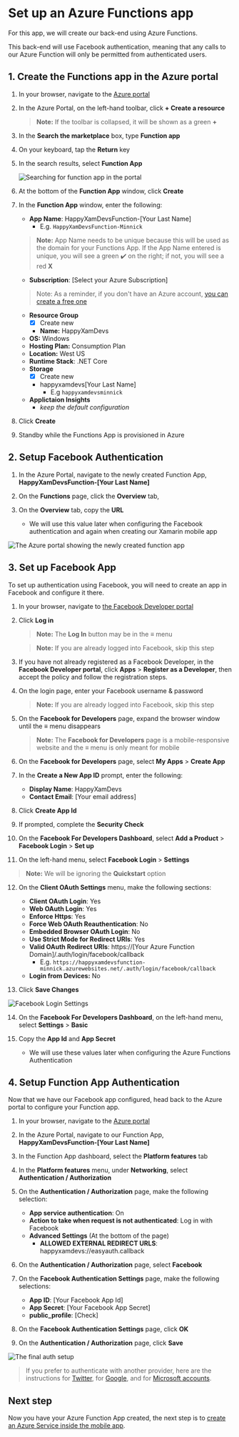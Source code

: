# Set up an Azure Functions app

For this app, we will create our back-end using Azure Functions.

This back-end will use Facebook authentication, meaning that any calls to our Azure Function will only be permitted from authenticated users.

## 1. Create the Functions app in the Azure portal

1. In your browser, navigate to the [Azure portal](https://portal.azure.com/?WT.mc_id=mobileappsoftomorrow-workshop-jabenn)

2. In the Azure Portal, on the left-hand toolbar, click **+ Create a resource**  

    > **Note:** If the toolbar is collapsed, it will be shown as a green **+**

3. In the **Search the marketplace** box, type **Function app**  

4. On your keyboard, tap the **Return** key

5. In the search results, select **Function App**

   ![Searching for function app in the portal](../Images/PortalSearchFuncApp.png)

6. At the bottom of the **Function App** window, click **Create**

7. In the **Function App** window, enter the following:

    - **App Name**: HappyXamDevsFunction-[Your Last Name]
      - E.g. `HappyXamDevsFunction-Minnick`

    > **Note:** App Name needs to be unique because this will be used as the domain for your Functions App. If the App Name entered is unique, you will see a green ✔**️** on the right; if not, you will see a red **X**

    - **Subscription**: [Select your Azure Subscription]

    > Note: As a reminder, if you don't have an Azure account, [you can create a free one](https://azure.microsoft.com/free?WT.mc_id=mobileappsoftomorrow-workshop-jabenn)

    - **Resource Group**
        - [x] Create new
        - **Name:** HappyXamDevs
    - **OS:** Windows
    - **Hosting Plan:** Consumption Plan
    - **Location:** West US
    - **Runtime Stack**: .NET Core
    - **Storage** 
        - [x] Create new
        - happyxamdevs[Your Last Name]
            - E.g `happyxamdevsminnick`
    - **Applictaion Insights**
        - *keep the default configuration*

8. Click **Create**

9. Standby while the Functions App is provisioned in Azure

## 2. Setup Facebook Authentication

1. In the Azure Portal, navigate to the newly created Function App, **HappyXamDevsFunction-[Your Last Name]**

2. On the **Functions** page, click the **Overview** tab,

3. On the **Overview** tab, copy the **URL**
    - We will use this value later when configuring the Facebook authentication and again when creating our Xamarin mobile app

![The Azure portal showing the newly created function app](../Images/PortalNewFunction.png)

## 3. Set up Facebook App

To set up authentication using Facebook, you will need to create an app in Facebook and configure it there.

1. In your browser, navigate to [the Facebook Developer portal](https://developers.facebook.com/)

2. Click **Log in**
    > **Note:** The **Log In** button may be in the **≡** menu

    > **Note:** If you are already logged into Facebook, skip this step

3. If you have not already registered as a Facebook Developer, in the **Facebook Developer portal**, click **Apps** > **Register as a Developer**, then accept the policy and follow the registration steps.

4. On the login page, enter your Facebook username & password

    > **Note:** If you are already logged into Facebook, skip this step

5. On the **Facebook for Developers** page, expand the browser window until the **≡** menu disappears
    > **Note:** The **Facebook for Developers** page is a mobile-responsive website and the **≡** menu is only meant for mobile

6. On the **Facebook for Developers** page, select **My Apps** > **Create App**

7. In the **Create a New App ID** prompt, enter the following: 
    - **Display Name**: HappyXamDevs
    - **Contact Email**: [Your email address]

8. Click **Create App Id**

9. If prompted, complete the **Security Check**

10. On the **Facebook For Developers Dashboard**, select **Add a Product** > **Facebook Login** > **Set up**

11. On the left-hand menu, select **Facebook Login** > **Settings**
> **Note:** We will be ignoring the **Quickstart** option

12. On the **Client OAuth Settings** menu, make the following sections:

    - **Client OAuth Login**: Yes
    - **Web OAuth Login**: Yes
    - **Enforce Https**: Yes
    - **Force Web OAuth Reauthentication**: No
    - **Embedded Browser OAuth Login**: No
    - **Use Strict Mode for Redirect URIs**: Yes
    - **Valid OAuth Redirect URIs**: https://[Your Azure Function Domain]/.auth/login/facebook/callback
        - E.g. `https://happyxamdevsfunction-minnick.azurewebsites.net/.auth/login/facebook/callback`
    - **Login from Devices:** No

13. Click **Save Changes**

![Facebook Login Settings](../Images/FacebookLoginSettings.png)

14. On the **Facebook For Developers Dashboard**, on the left-hand menu, select **Settings** > **Basic**

15. Copy the **App Id** and **App Secret**
    - We will use these values later when configuring the Azure Functions Authentication

## 4. Setup Function App Authentication

Now that we have our Facebook app configured, head back to the Azure portal to configure your Function app.

1. In your browser, navigate to the [Azure portal](https://portal.azure.com/?WT.mc_id=mobileappsoftomorrow-workshop-jabenn)

2. In the Azure Portal, navigate to our Function App, **HappyXamDevsFunction-[Your Last Name]**

3. In the Function App dashboard, select the **Platform features** tab

4. In the **Platform features** menu, under **Networking**, select **Authentication / Authorization**

5. On the **Authentication / Authorization** page, make the following selection:
    - **App service authentication**: On
    - **Action to take when request is not authenticated**: Log in with Facebook
    - **Advanced Settings** (At the bottom of the page)
      - **ALLOWED EXTERNAL REDIRECT URLS**: happyxamdevs://easyauth.callback

6. On the **Authentication / Authorization** page, select **Facebook**

7. On the **Facebook Authentication Settings** page, make the following selections:
    - **App ID**: [Your Facebook App Id]
    - **App Secret**: [Your Facebook App Secret]
    - **public_profile**: [Check]

8. On the **Facebook Authentication Settings** page, click **OK**

9. On the **Authentication / Authorization** page, click **Save**

![The final auth setup](../Images/PortalFinalAuthSetup.png)

> If you prefer to authenticate with another provider, here are the instructions for [Twitter](https://docs.microsoft.com/azure/app-service/app-service-mobile-how-to-configure-twitter-authentication/?WT.mc_id=mobileappsoftomorrow-workshop-jabenn), for [Google](https://docs.microsoft.com/azure/app-service/app-service-mobile-how-to-configure-google-authentication/?WT.mc_id=mobileappsoftomorrow-workshop-jabenn), and for [Microsoft accounts](https://docs.microsoft.com/azure/app-service/app-service-mobile-how-to-configure-microsoft-authentication/?WT.mc_id=mobileappsoftomorrow-workshop-jabenn).

## Next step

Now you have your Azure Function App created, the next step is to [create an Azure Service inside the mobile app](./3-CreateAnAzureServiceInTheMobileApp.md).
